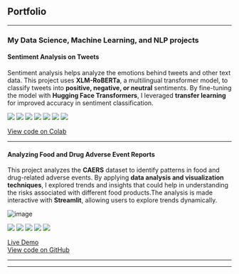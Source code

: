## Portfolio

---

### My Data Science, Machine Learning, and NLP projects

#### Sentiment Analysis on Tweets
Sentiment analysis helps analyze the emotions behind tweets and other text data. This project uses **XLM-RoBERTa**, a multilingual transformer model, to classify tweets into **positive, negative, or neutral** sentiments. By fine-tuning the model with **Hugging Face Transformers**, I leveraged **transfer learning** for improved accuracy in sentiment classification.

[![](https://img.shields.io/badge/Python-white?logo=Python)](#) 
[![](https://img.shields.io/badge/Jupyter-white?logo=Jupyter)](#) 
[![](https://img.shields.io/badge/PyTorch-white?logo=pytorch)](#) 
[![](https://img.shields.io/badge/Scikit--Learn-white?logo=scikit-learn)](#) [![](https://img.shields.io/badge/Pandas-white?logo=pandas)](#) [![](https://img.shields.io/badge/Transformers-white?logo=huggingface)](#) [![](https://img.shields.io/badge/Google_Colab-white?logo=googlecolab)](#)   

[View code on Colab](https://colab.research.google.com/drive/1qi4-L64tRhg77KlUDcRQ30YumhS8d23F?usp=drive_link)

---
#### Analyzing Food and Drug Adverse Event Reports
This project analyzes the **CAERS** dataset to identify patterns in food and drug-related adverse events. By applying **data analysis and visualization techniques**, I explored trends and insights that could help in understanding the risks associated with different food products.The analysis is made interactive with **Streamlit**, allowing users to explore trends dynamically.

![image](https://github.com/user-attachments/assets/6592079a-8b8f-4ab9-ab95-82d0e1f491d5)

[![](https://img.shields.io/badge/Python-white?logo=Python)](#)  [![](https://img.shields.io/badge/Pandas-white?logo=pandas)](#)  [![](https://img.shields.io/badge/Matplotlib-white?logo=matplotlib)](#)  [![](https://img.shields.io/badge/NumPy-white?logo=numpy)](#)  [![](https://img.shields.io/badge/Streamlit-white?logo=streamlit)](#)  


[Live Demo](https://caersdataanalysis-7n5aoec4hcbjqepknn4vbf.streamlit.app/)  
[View code on GitHub](https://github.com/tmilen/CAERSDataAnalysis)

---

---






